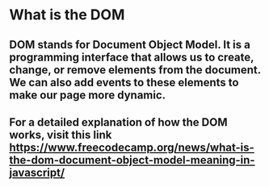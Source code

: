# What is the DOM

## DOM stands for Document Object Model. It is a programming interface that allows us to create, change, or remove elements from the document. We can also add events to these elements to make our page more dynamic.
## For a detailed explanation of how the DOM works, visit this link https://www.freecodecamp.org/news/what-is-the-dom-document-object-model-meaning-in-javascript/ 
